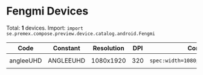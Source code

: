 # Fengmi Devices

Total: **1** devices. Import: `import se.premex.compose.preview.device.catalog.android.Fengmi`

| Code | Constant | Resolution | DPI | Compose Spec | Preview Usage |
|------|----------|------------|-----|-------------|---------------|
| angleeUHD | ANGLEEUHD | 1080x1920 | 320 | `spec:width=1080px,height=1920px,dpi=320` | `@Preview(device = Fengmi.ANGLEEUHD)` |

<!-- Generated automatically. Do not edit manually. -->
